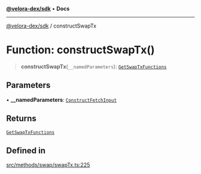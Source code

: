 [**@velora-dex/sdk**](../README.md) • **Docs**

***

[@velora-dex/sdk](../globals.md) / constructSwapTx

# Function: constructSwapTx()

> **constructSwapTx**(`__namedParameters`): [`GetSwapTxFunctions`](../type-aliases/GetSwapTxFunctions.md)

## Parameters

• **\_\_namedParameters**: [`ConstructFetchInput`](../interfaces/ConstructFetchInput.md)

## Returns

[`GetSwapTxFunctions`](../type-aliases/GetSwapTxFunctions.md)

## Defined in

[src/methods/swap/swapTx.ts:225](https://github.com/VeloraDEX/sdk/blob/master/src/methods/swap/swapTx.ts#L225)
